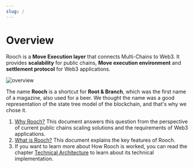 ```yaml
---
slug: /
---
```

# Overview 

Rooch is a **Move Execution layer** that connects Multi-Chains to Web3. It provides **scalability** for public chains, **Move execution environment** and **settlement protocol** for Web3 applications.

![overview](/diagram/rooch-overview.svg)


The name **Rooch** is a shortcut for **Root & Branch**, which was the first name of a magazine, also used for a beer. We thought the name was a good representation of the state tree model of the blockchain, and that's why we chose it.

1. [Why Rooch?](01-why-rooch.md) This document answers this question from the perspective of current public chains scaling solutions and the requirements of Web3 applications.
2. [What is Rooch?](02-what-is-rooch.md) This document explains the key features of Rooch.
3. If you want to learn more about How Rooch is worked, you can read the chapter [Technical Architecture](04-technology/index.md) to learn about its technical implementation.
